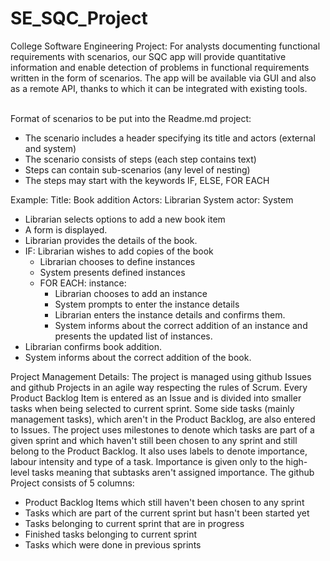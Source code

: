 # SE_SQC_Project
College Software Engineering Project: For analysts documenting functional requirements with scenarios, our SQC app will provide quantitative information and enable detection of problems in functional requirements written in the form of scenarios. The app will be available via GUI and also as a remote API, thanks to which it can be integrated with existing tools.<br/><br/>

Format of scenarios to be put into the Readme.md project:
* The scenario includes a header specifying its title and actors (external and system)
* The scenario consists of steps (each step contains text)
* Steps can contain sub-scenarios (any level of nesting)
* The steps may start with the keywords IF, ELSE, FOR EACH

Example:
Title: Book addition
Actors:  Librarian
System actor: System

* Librarian selects options to add a new book item
* A form is displayed.
* Librarian provides the details of the book.
* IF: Librarian wishes to add copies of the book
  * Librarian chooses to define instances
  * System presents defined instances
  * FOR EACH: instance:
    * Librarian chooses to add an instance
    * System prompts to enter the instance details
    * Librarian enters the instance details and confirms them.
    * System informs about the correct addition of an instance and presents the updated list of instances.
* Librarian confirms book addition.
* System informs about the correct addition of the book.



Project Management Details:
The project is managed using github Issues and github Projects in an agile way respecting the rules of Scrum.
Every Product Backlog Item is entered as an Issue and is divided into smaller tasks when being selected to current sprint.
Some side tasks (mainly management tasks), which aren't in the Product Backlog, are also entered to Issues.
The project uses milestones to denote which tasks are part of a given sprint and which haven't still been chosen to any sprint and still belong to the Product Backlog.
It also uses labels to denote importance, labour intensity and type of a task. Importance is given only to the high-level tasks meaning that subtasks aren't assigned importance.
The github Project consists of 5 columns:
* Product Backlog Items which still haven't been chosen to any sprint
* Tasks which are part of the current sprint but hasn't been started yet
* Tasks belonging to current sprint that are in progress
* Finished tasks belonging to current sprint
* Tasks which were done in previous sprints
